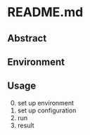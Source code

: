 # README.md

## Abstract

## Environment

## Usage

0. set up environment
1. set up configuration
2. run
3. result
